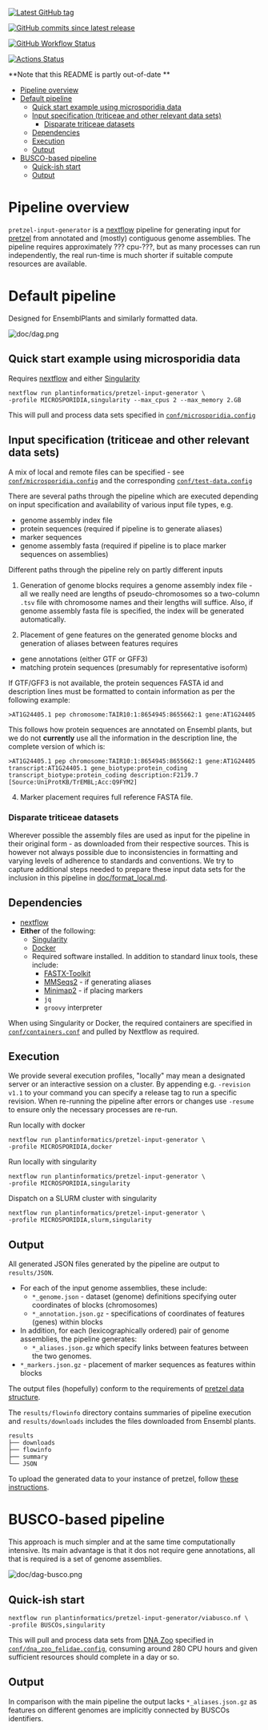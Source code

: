 [![Latest GitHub tag](https://img.shields.io/github/tag/plantinformatics/pretzel-input-generator.svg?label=latest%20release&logo=github&style=for-the-badge)](https://github.com/plantinformatics/pretzel-input-generator/releases)

[![GitHub commits since latest release](https://img.shields.io/github/commits-since/plantinformatics/pretzel-input-generator/latest.svg?style=for-the-badge&logo=github)](https://github.com/plantinformatics/pretzel-input-generator/releases)

[![GitHub Workflow Status](https://img.shields.io/github/workflow/status/plantinformatics/pretzel-input-generator/CI?label=CI%20TESTS&logo=github&style=for-the-badge)](https://github.com/plantinformatics/pretzel-input-generator/actions)

[![Actions Status](https://github.com/plantinformatics/pretzel-input-generator/workflows/CI/badge.svg)](https://github.com/plantinformatics/pretzel-input-generator/actions)


**Note that this README is partly out-of-date **
- [Pipeline overview](#pipeline-overview)
- [Default pipeline](#default-pipeline)
  - [Quick start example using microsporidia data](#quick-start-example-using-microsporidia-data)
  - [Input specification (triticeae and other relevant data sets)](#input-specification-triticeae-and-other-relevant-data-sets)
    - [Disparate triticeae datasets](#disparate-triticeae-datasets)
  - [Dependencies](#dependencies)
  - [Execution](#execution)
  - [Output](#output)
- [BUSCO-based pipeline](#busco-based-pipeline)
  - [Quick-ish start](#quick-ish-start)
  - [Output](#output-1)


# Pipeline overview

`pretzel-input-generator` is a [nextflow](https://www.nextflow.io) pipeline for generating input for [pretzel](https://github.com/plantinformatics/pretzel) from annotated and (mostly) contiguous genome assemblies. The pipeline requires approximately ??? cpu-???, but as many processes can run independently, the real run-time is much shorter if suitable compute resources are available.


<!-- TODO: re-generate TOC -->

# Default pipeline

Designed for EnsemblPlants and similarly formatted data.

![doc/dag.png](doc/dag.png)


## Quick start example using microsporidia data


Requires [nextflow](https://www.nextflow.io) and either [Singularity](http://singularity.lbl.gov)

```
nextflow run plantinformatics/pretzel-input-generator \
-profile MICROSPORIDIA,singularity --max_cpus 2 --max_memory 2.GB 
```

This will pull and process data sets specified in [`conf/microsporidia.config`](conf/microsporidia.config)


## Input specification (triticeae and other relevant data sets)

A mix of local and remote files can be specified - see [`conf/microsporidia.config`](conf/microsporidia.config) and the corresponding [`conf/test-data.config`](conf/test-data.config)

There are several paths through the pipeline which are executed depending on input specification and availability of various input file types, e.g. 

* genome assembly index file 
* protein sequences (required if pipeline is to generate aliases)
* marker sequences
* genome assembly fasta (required if pipeline is to place marker sequences on assemblies)

Different paths through the pipeline rely on partly different inputs

1. Generation of genome blocks requires a genome assembly index file - all we really need are lengths of pseudo-chromosomes so a two-column `.tsv` file with chromosome names and their lengths will suffice. Also, if genome assembly fasta file is specified, the index will be generated automatically.

2. Placement of gene features on the generated genome blocks and generation of aliases between features requires

  * gene annotations (either GTF or GFF3)
  * matching protein sequences (presumably for representative isoform)

If GTF/GFF3 is not available, the protein sequences FASTA id and description lines must be formatted to contain information as per the following example:

```
>AT1G24405.1 pep chromosome:TAIR10:1:8654945:8655662:1 gene:AT1G24405
```

This follows how protein sequences are annotated on Ensembl plants, but we do not **currently** use all the information in the description line, the complete version of which is:

```
>AT1G24405.1 pep chromosome:TAIR10:1:8654945:8655662:1 gene:AT1G24405 transcript:AT1G24405.1 gene_biotype:protein_coding transcript_biotype:protein_coding description:F21J9.7 [Source:UniProtKB/TrEMBL;Acc:Q9FYM2]
```

4. Marker placement requires full reference FASTA file.


### Disparate triticeae datasets 

Wherever possible the assembly files are used as input for the pipeline in their original form - as downloaded from their respective sources. This is however not always possible due to inconsistencies in formatting and varying levels of adherence to standards and conventions. We try to capture additional steps needed to prepare these input data sets for the inclusion in this pipeline in [doc/format_local.md](doc/format_local.md).

## Dependencies

* [nextflow](https://www.nextflow.io)
* **Either** of the following:
  * [Singularity](http://singularity.lbl.gov)
  * [Docker](http://singularity.lbl.gov)
  * Required software installed. In addition to standard linux tools, these include:
    * [FASTX-Toolkit](http://hannonlab.cshl.edu/fastx_toolkit/)
    * [MMSeqs2](https://github.com/soedinglab/mmseqs2) - if generating aliases
    * [Minimap2](https://github.com/lh3/minimap2) - if placing markers
    * `jq`
    * `groovy` interpreter
  
When using Singularity or Docker, the required containers are specified in [`conf/containers.conf`](conf/containers.config)
and pulled by Nextflow as required.

## Execution

We provide several execution profiles, "locally" may mean a designated server or an interactive session on a cluster. By appending  e.g. `-revision v1.1` to your command you can specify a release tag to run a specific revision. When re-running the pipeline after errors or changes use `-resume` to ensure only the necessary processes are re-run.

Run locally with docker

```
nextflow run plantinformatics/pretzel-input-generator \
-profile MICROSPORIDIA,docker 
```

Run locally with singularity

```
nextflow run plantinformatics/pretzel-input-generator \
-profile MICROSPORIDIA,singularity 
```

Dispatch on a SLURM cluster with singularity

```
nextflow run plantinformatics/pretzel-input-generator \
-profile MICROSPORIDIA,slurm,singularity
```

## Output

All generated JSON files generated by the pipeline are output to `results/JSON`.

* For each of the input genome assemblies, these include:
  * `*_genome.json` - dataset (genome) definitions specifying outer coordinates of blocks (chromosomes)
  * `*_annotation.json.gz` - specifications of coordinates of features (genes) within blocks
* In addition, for each (lexicographically ordered) pair of genome assemblies, the pipeline generates:
  * `*_aliases.json.gz` which specify links between features between the two genomes.
* `*_markers.json.gz` - placement of marker sequences as features within blocks


The output files (hopefully) conform to the requirements of [pretzel data structure](https://github.com/plantinformatics/pretzel-data).

The `results/flowinfo` directory contains summaries of pipeline execution and `results/downloads` includes the files downloaded from Ensembl plants.

```
results
├── downloads
├── flowinfo
├── summary
└── JSON
```

To upload the generated data to your instance of pretzel, follow [these instructions](doc/upload.md).


# BUSCO-based pipeline

This approach is much simpler and at the same time computationally intensive.
Its main advantage is that it dos not require gene annotations, all that is required is a set of genome assemblies.

![doc/dag-busco.png](doc/dag-busco.png)

## Quick-ish start

```
nextflow run plantinformatics/pretzel-input-generator/viabusco.nf \
-profile BUSCOs,singularity
```

This will pull and process data sets from [DNA Zoo](https://www.dnazoo.org/) specified in [`conf/dna_zoo_felidae.config`](conf/dna_zoo_felidae.config), consuming around 280 CPU hours and given sufficient resources should complete in a day or so.

## Output

In comparison with the main pipeline the output lacks `*_aliases.json.gz` as features on different genomes are implicitly connected by BUSCOs identifiers.
